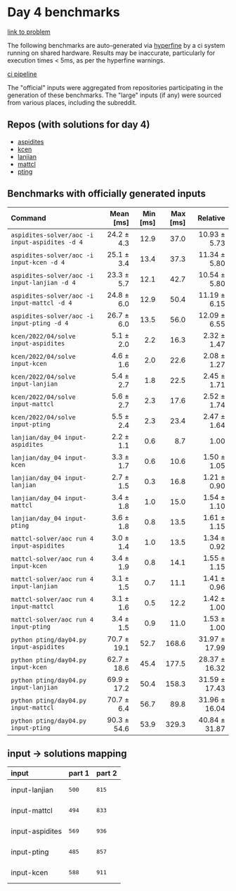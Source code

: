 # Day 4 benchmarks

[link to problem](http://adventofcode.com/2022/day/4)

The following benchmarks are auto-generated via [hyperfine](https://github.com/sharkdp/hyperfine) by a ci system running on shared hardware. Results may be inaccurate, particularly for execution times < 5ms, as per the hyperfine warnings.

[ci pipeline](http://ci.papercode.net:8080/teams/aoc2022/pipelines/aoc-compare-2022)

The "official" inputs were aggregated from repositories participating in the generation of these benchmarks. The "large" inputs (if any) were sourced from various places, including the subreddit.

## Repos (with solutions for day 4)


- [aspidites](https://github.com/aspidites/aoc2022)
- [kcen](https://github.com/kcen/AdventOfCode)
- [lanjian](https://github.com/LanJian/aoc-2022)
- [mattcl](https://github.com/mattcl/aoc2022)
- [pting](https://github.com/pting/aoc2022)

## Benchmarks with officially generated inputs
| Command | Mean [ms] | Min [ms] | Max [ms] | Relative |
|:---|---:|---:|---:|---:|
| `aspidites-solver/aoc -i input-aspidites -d 4` | 24.2 ± 4.3 | 12.9 | 37.0 | 10.93 ± 5.73 |
| `aspidites-solver/aoc -i input-kcen -d 4` | 25.1 ± 3.4 | 13.4 | 37.3 | 11.34 ± 5.80 |
| `aspidites-solver/aoc -i input-lanjian -d 4` | 23.3 ± 5.7 | 12.1 | 42.7 | 10.54 ± 5.80 |
| `aspidites-solver/aoc -i input-mattcl -d 4` | 24.8 ± 6.0 | 12.9 | 50.4 | 11.19 ± 6.15 |
| `aspidites-solver/aoc -i input-pting -d 4` | 26.7 ± 6.0 | 13.5 | 56.0 | 12.09 ± 6.55 |
| `kcen/2022/04/solve input-aspidites` | 5.1 ± 2.0 | 2.2 | 16.3 | 2.32 ± 1.47 |
| `kcen/2022/04/solve input-kcen` | 4.6 ± 1.6 | 2.0 | 22.6 | 2.08 ± 1.27 |
| `kcen/2022/04/solve input-lanjian` | 5.4 ± 2.7 | 1.8 | 22.5 | 2.45 ± 1.71 |
| `kcen/2022/04/solve input-mattcl` | 5.6 ± 2.7 | 2.3 | 17.6 | 2.52 ± 1.74 |
| `kcen/2022/04/solve input-pting` | 5.5 ± 2.4 | 2.3 | 23.4 | 2.47 ± 1.64 |
| `lanjian/day_04 input-aspidites` | 2.2 ± 1.1 | 0.6 | 8.7 | 1.00 |
| `lanjian/day_04 input-kcen` | 3.3 ± 1.7 | 0.6 | 10.6 | 1.50 ± 1.05 |
| `lanjian/day_04 input-lanjian` | 2.7 ± 1.5 | 0.3 | 16.8 | 1.21 ± 0.90 |
| `lanjian/day_04 input-mattcl` | 3.4 ± 1.8 | 1.0 | 15.0 | 1.54 ± 1.10 |
| `lanjian/day_04 input-pting` | 3.6 ± 1.8 | 0.8 | 13.5 | 1.61 ± 1.15 |
| `mattcl-solver/aoc run 4 input-aspidites` | 3.0 ± 1.4 | 1.0 | 13.5 | 1.34 ± 0.92 |
| `mattcl-solver/aoc run 4 input-kcen` | 3.4 ± 1.9 | 0.8 | 14.1 | 1.55 ± 1.15 |
| `mattcl-solver/aoc run 4 input-lanjian` | 3.1 ± 1.5 | 0.7 | 11.1 | 1.41 ± 0.96 |
| `mattcl-solver/aoc run 4 input-mattcl` | 3.1 ± 1.6 | 0.5 | 12.2 | 1.42 ± 1.00 |
| `mattcl-solver/aoc run 4 input-pting` | 3.4 ± 1.5 | 0.9 | 11.0 | 1.53 ± 1.00 |
| `python pting/day04.py input-aspidites` | 70.7 ± 19.1 | 52.7 | 168.6 | 31.97 ± 17.99 |
| `python pting/day04.py input-kcen` | 62.7 ± 18.6 | 45.4 | 177.5 | 28.37 ± 16.32 |
| `python pting/day04.py input-lanjian` | 69.9 ± 17.2 | 50.4 | 158.3 | 31.59 ± 17.43 |
| `python pting/day04.py input-mattcl` | 70.7 ± 6.4 | 56.7 | 89.8 | 31.96 ± 16.04 |
| `python pting/day04.py input-pting` | 90.3 ± 54.6 | 53.9 | 329.3 | 40.84 ± 31.87 |

## input -> solutions mapping
|input|part 1|part 2|
|:---|:---|:---|
|input-lanjian|<pre>500</pre>|<pre>815</pre>|
|input-mattcl|<pre>494</pre>|<pre>833</pre>|
|input-aspidites|<pre>569</pre>|<pre>936</pre>|
|input-pting|<pre>485</pre>|<pre>857</pre>|
|input-kcen|<pre>588</pre>|<pre>911</pre>|
